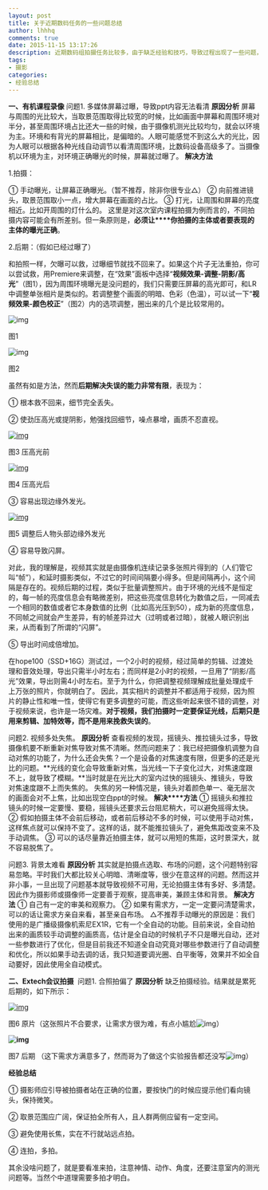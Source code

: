 ```yaml
---
layout: post
title: 关于近期数码任务的一些问题总结
author: lhhhq
comments: true
date: 2015-11-15 13:17:26
description: 近期数码组拍摄任务比较多，由于缺乏经验和技巧，导致过程出现了一些问题，在此总结一下。
tags:
- 摄影
categories:
- 经验总结
---
```


**一、有机课程录像**
问题1. 多媒体屏幕过曝，导致ppt内容无法看清
**原因分析**
屏幕与周围的光比较大，当取景范围取得比较宽的时候，比如画面中屏幕和周围环境对半分，甚至周围环境占比还大一些的时候，由于摄像机测光比较均匀，就会以环境为主。环境和有背光的屏幕相比，是偏暗的。人眼可能感觉不到这么大的光比，因为人眼可以根据各种光线自动调节以看清周围环境，比数码设备高级多了。当摄像机以环境为主，对环境正确曝光的时候，屏幕就过曝了。
**解决方法**

1.拍摄：

① 手动曝光，让屏幕正确曝光。（暂不推荐，除非你很专业△）
② 向前推进镜头，取景范围取小一点，增大屏幕在画面的占比。
③ 打光，让周围和屏幕的亮度相近。比如开周围的灯什么的。
这里是对这次室内课程拍摄为例而言的，不同拍摄内容可能会有所差别。但一条原则是，**必须让****你拍摄的主体或者要表现的主体的曝光正确**。

2.后期：（假如已经过曝了）

和拍照一样，欠曝可以救，过曝细节就找不回来了。如果这个片子无法重拍，你可以尝试救，用Premiere来调整，在“效果”面板中选择“**视频效果-调整-阴影/高光**”（图1），因为周围环境曝光是没问题的，我们只需要压屏幕的高光即可，和LR中调整单张相片是类似的。若调整整个画面的明暗、色彩（色温），可以试一下“**视频效果-颜色校正**”（图2）内的选项调整，圈出来的几个是比较常用的。

![img](http://ce.sysu.edu.cn/hope/UploadFiles/image/png/201511/20151115163059634.png)

图1

![img](http://ce.sysu.edu.cn/hope/UploadFiles/image/png/201511/20151115163059696.png)

图2

虽然有如是方法，然而**后期解决失误的能力非常有限**，表现为：

① 根本救不回来，细节完全丢失。

② 使劲压高光或提阴影，勉强找回细节，噪点暴增，画质不忍直视。

[![img](http://ce.sysu.edu.cn/hope/UploadFiles/image/png/201511/20151115163318240.png)](http://ce.sysu.edu.cn/hope/UploadFiles/image/png/201511/20151115163318240.png)

图3 压高光前

[![img](http://ce.sysu.edu.cn/hope/UploadFiles/image/png/201511/20151115163318396.png)](http://ce.sysu.edu.cn/hope/UploadFiles/image/png/201511/20151115163318396.png)

图4 压高光后

③ 容易出现边缘外发光。

[![img](http://ce.sysu.edu.cn/hope/UploadFiles/image/png/201511/20151115163523617.png)](http://ce.sysu.edu.cn/hope/UploadFiles/image/png/201511/20151115163523617.png)

图5 调整后人物头部边缘外发光

④ 容易导致闪屏。

对此，我的理解是，视频其实就是由摄像机连续记录多张照片得到的（人们管它叫“帧”），和延时摄影类似，不过它的时间间隔要小得多。但是间隔再小，这个间隔是存在的。视频后期的过程，类似于批量调整照片。由于环境的光线不是恒定的，每一帧的亮度信息会有略微差别，把这些亮度信息转化为数值之后，一同减去一个相同的数值或者它本身数值的比例（比如高光压到50），成为新的亮度信息，不同帧之间就会产生差异，有的帧差异过大（过明或者过暗），就被人眼识别出来，从而看到了所谓的“闪屏”。

⑤ 导出时间成倍增加。

在hope100（SSD+16G）测试过，一个2小时的视频，经过简单的剪辑、过渡处理和音效处理，导出只需半小时左右；而同样是2小时的视频，一旦用了“阴影/高光”效果，导出则需4小时左右。至于为什么，你把调整视频理解成批量处理成千上万张的照片，你就明白了。 因此，其实相片的调整并不都适用于视频，因为照片的静止性和唯一性，使得它有更多调整的可能，而这些听起来很不错的调整，对于视频来说，也许是一场灾难。**对于视频，我们拍摄时一定要保证光线，后期只是用来剪辑、加特效等，而不是用来挽救失误的**。

问题2. 视频多处失焦。
**原因分析**
查看视频的发现，摇镜头、推拉镜头过多，导致摄像机要不断重新对焦导致对焦不清晰。然而问题来了：我已经把摄像机调整为自动对焦的功能了，为什么还会失焦？一个是设备的对焦速度有限，但更多的还是光比的问题。**光线的变化会导致重新对焦，当光线一下子变化过大，对焦速度跟不上，就导致了模糊。**当时就是在光比大的室内过快的摇镜头、推镜头，导致对焦速度跟不上而失焦的。
失焦的另一种情况是，镜头对着颜色单一、毫无层次的画面会对不上焦，比如出现空白ppt的时候。
**解决****方法**
① 摇镜头和推拉镜头的时候一定要慢、要稳，摇镜头还要求云台阻尼稍大，可以避免摇得太快。
② 假如拍摄主体不会前后移动，或者前后移动不多的时候，可以使用手动对焦，这样焦点就可以保持不变了。这样的话，就不能推拉镜头了，避免焦距改变来不及手动调焦。
③ 可以的话尽量靠近拍摄主体，就可以用短的焦距，这时景深大，就不容易脱焦了。

问题3. 背景太难看
**原因分析**
其实就是拍摄点选取、布场的问题，这个问题特别容易忽略。平时我们大都比较关心明暗、清晰度等，很少在意这样的问题。然而这并非小事，一旦出现了问题基本就导致视频不可用，无论拍摄主体有多好、多清楚。因此作为摄影师或摄像师一定要善于观察，提高审美，兼顾主体和背景。
**解决方法**
① 自己有一定的审美和观察力。
② 如果有需求方，一定一定要问清楚需求，可以的话让需求方亲自来看，甚至亲自布场。
△不推荐手动曝光的原因是：我们使用的是广播级摄像机索尼EX1R，它有一个全自动的功能。目前来说，全自动拍出来的画质较手动调整的画质高，估计是全自动的时候机子不只是曝光自动，还对一些参数进行了优化，但是目前我还不知道全自动究竟对哪些参数进行了自动调整和优化，所以如果手动去调的话，我只知道要调光圈、白平衡等，效果并不如全自动要好，因此使用全自动模式。

**二、Extech会议拍摄** 
问题1. 合照拍偏了
**原因分析**
缺乏拍摄经验。结果就是累死后期的，如下所示：

[![img](http://ce.sysu.edu.cn/hope/UploadFiles/image/png/201511/20151115163709526.png)](http://ce.sysu.edu.cn/hope/UploadFiles/image/png/201511/20151115163709526.png)

图6 原片（这张照片不合要求，让需求方很为难，有点小尴尬![img](http://ce.sysu.edu.cn/hope/UploadFiles/image/RemoteImg/20151115172144_930.gif)）

**![img](http://ce.sysu.edu.cn/hope/UploadFiles/image/png/201511/20151115163709682.png)**

图7 后期 （这下需求方满意多了，然而哥为了做这个实验报告都还没写![img](http://ce.sysu.edu.cn/hope/UploadFiles/image/RemoteImg/20151115164943_982.gif)）

**经验总结**

① 摄影师应引导被拍摄者站在正确的位置，要按快门的时候应提示他们看向镜头，保持微笑。

② 取景范围应广阔，保证拍全所有人，且人群两侧应留有一定空间。

③ 避免使用长焦，实在不行就站远点拍。

④ 连拍，多拍。

其余没啥问题了，就是要看准来拍，注意神情、动作、角度，还要注意室内的测光问题等。当然个中道理需要多拍才明白。